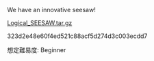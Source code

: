 We have an innovative seesaw!

[Logical_SEESAW.tar.gz](https://beginners-dist-production.s3.isk01.sakurastorage.jp/Logical_SEESAW/Logical_SEESAW.tar.gz)

323d2e48e60f4ed521c88acf5d274d3c003ecdd7

想定難易度: Beginner

